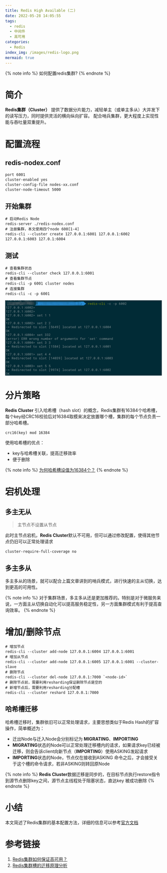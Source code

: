 ```yaml
---
title: Redis High Available (二)
date: 2022-05-28 14:05:55
tags:
  - redis
  - 中间件
  - 高可用
categories:
  - Redis
index_img: /images/redis-logo.png
mermaid: true
---
```


{% note info %}
如何配置redis集群?
{% endnote %}

<!-- more -->

# 简介

**Redis集群（Cluster）** 提供了数据分片能力，减轻单主（或单主多从）大并发下的读写压力，同时提供灵活的横向纵向扩容。
配合哨兵集群，更大程度上实现性能与吞吐量双重提升。

# 配置流程

## redis-nodex.conf

``` shell
port 6001
cluster-enabled yes
cluster-config-file nodes-xx.conf
cluster-node-timeout 5000
```

## 开始集群

``` shell
# 启动Redis Node
redis-server ./redis-nodex.conf
# 注册集群，本文使用四个node 600[1-4]
redis-cli --cluster create 127.0.0.1:6001 127.0.0.1:6002 127.0.0.1:6003 127.0.1:6004
```

## 测试

``` shell
# 查看集群状态
redis-cli --cluster check 127.0.0.1:6001
# 查看集群节点
redis-cli -p 6001 cluster nodes
# 连接集群
redis-cli -c -p 6001
```

![图片1-集群存值](/images/redis/redis-cluster-set-value.png)


# 分片策略

**Redis Cluster** 引入哈希槽（hash slot）的概念，Redis集群有16384个哈希槽，每个key经CRC16校验后对16384取模来决定放置哪个槽，集群的每个节点负责一部分哈希槽。

```
crc16(key) mod 16384
```

使用哈希槽的优点：
- key与哈希槽关联，提高迁移效率
- 便于删除

{% note info %}
[为何哈希槽设值为16384个？](https://github.com/redis/redis/issues/2576)
{% endnote %}

# 宕机处理

## 多主无从

> 主节点不设置从节点

此时主节点宕机，**Redis Cluster**默认不可用，但可以通过修改配置，使得其他节点仍旧可以正常处理请求
```shell
cluster-require-full-coverage no
```

## 多主多从

多主多从的场景，就可以配合上篇文章讲到的哨兵模式，进行快速的主从切换，达到更高的可用性。

{% note info %}
对于集群场景，多主多从还是更加推荐的。特别是对于微服务来说，一方面主从切换自动化可以提高服务稳定性，另一方面集群模式有利于提高查询效率。
{% endnote %}

# 增加/删除节点

``` shell
# 增加节点
redis-cli --cluster add-node 127.0.0.1:6004 127.0.0.1:6001
# 增加从节点
redis-cli --cluster add-node 127.0.0.1:6005 127.0.0.1:6001 --cluster-slave
# 删除节点
redis-cli --cluster del-node 127.0.0.1:7000 `<node-id>`
# 删除节点前，需要利用resharding保证删除节点是空的
# 新增节点后，需要利用resharding分配槽
redis-cli --cluster reshard 127.0.0.1:7000
```

## 哈希槽迁移

哈希槽迁移时，集群依旧可以正常处理请求，主要思想类似于Redis Hash的扩容操作，简单概述为：
- 迁出Node与迁入Node会分别标记为 **MIGRATING**、**IMPORTING**
- **MIGRATING**状态的Node可以正常处理迁移槽内的请求，如果请求key已经被迁移，则会告诉client向新节点（**IMPORTING**）使用ASKING发起请求
- **IMPORTING**状态的Node，节点仅在接收到ASKING 命令之后，才会接受关于这个槽的命令请求，若非ASKING则转回原Node

{% note info %}
**Redis Cluster**数据迁移是同步的，在目标节点执行restore指令到源节点删除key之间，源节点主线程处于阻塞状态，直达key 被成功删除
{% endnote %}

# 小结

本文简述了Redis集群的基本配置方法，详细的信息可以参考[官方文档](https://redis.io/docs/manual/scaling/#redis-cluster-101)

# 参考链接

1. [Redis集群如何保证高可用？](https://blog.51cto.com/u_15351425/3741065)
2. [Redis集群槽的迁移原理分析](https://blog.csdn.net/keep_learn/article/details/106834425)